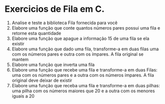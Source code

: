 # Exercicios de Fila em C.
1. Analise e teste a biblioteca Fila fornecida para você
2. Elabore uma função que conte quantos números pares possui uma fila e retorne esta quantidade
3. Elabore uma função que apague a informação 15 de uma fila se ela existir
4. Elabore uma função que dado uma fila, transforme-a em duas filas uma com os números pares e outra com os ímpares. A fila original se mantem
5. Elabore uma função que inverta uma fila
6. Elabore uma função que recebe uma fila e transforme-a em duas Filas: uma com os números pares e a outra com os números ímpares. A fila original deve deixar de existir
7. Elabore uma função que receba uma fila e transforme-a em duas pilhas: uma pilha com os números maiores que 20 e a outra com os menores iguais a 20